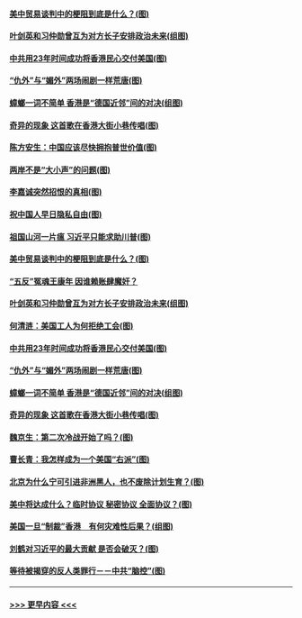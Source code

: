 #### [美中贸易谈判中的梗阻到底是什么？(图)](../pages/p4/907791.md?t=09191244) 
#### [叶剑英和习仲勋曾互为对方长子安排政治未来(组图)](../pages/p4/907786.md?t=09191244) 
#### [中共用23年时间成功将香港民心交付美国(图)](../pages/p4/907698.md?t=09191244) 
#### [“仇外”与“媚外”两场闹剧一样荒唐(图)](../pages/p4/907689.md?t=09191244) 
#### [蟑螂一词不简单 香港是“德国近邻”间的对决(组图)](../pages/p4/907618.md?t=09191244) 
#### [奇异的现象 这首歌在香港大街小巷传唱(图)](../pages/p4/907583.md?t=09191244) 
#### [陈方安生：中国应该尽快拥抱普世价值(图)](../pages/p4/907826.md?t=09191244) 
#### [两岸不是“大小声”的问题(图)](../pages/p4/907825.md?t=09191244) 
#### [李嘉诚突然招恨的真相(图)](../pages/p4/907799.md?t=09191244) 
#### [祝中国人早日隐私自由(图)](../pages/p4/907797.md?t=09191244) 
#### [祖国山河一片瘟 习近平只能求助川普(图)](../pages/p4/907796.md?t=09191244) 
#### [美中贸易谈判中的梗阻到底是什么？(图)](../pages/p4/907791.md?t=09191244) 
#### [“五反”冤魂王康年 因谁赖账肆魔奸？](../pages/p4/907787.md?t=09191244) 
#### [叶剑英和习仲勋曾互为对方长子安排政治未来(组图)](../pages/p4/907786.md?t=09191244) 
#### [何清涟：美国工人为何拒绝工会(图)](../pages/p4/907701.md?t=09191244) 
#### [中共用23年时间成功将香港民心交付美国(图)](../pages/p4/907698.md?t=09191244) 
#### [“仇外”与“媚外”两场闹剧一样荒唐(图)](../pages/p4/907689.md?t=09191244) 
#### [蟑螂一词不简单 香港是“德国近邻”间的对决(组图)](../pages/p4/907618.md?t=09191244) 
#### [奇异的现象 这首歌在香港大街小巷传唱(图)](../pages/p4/907583.md?t=09191244) 
#### [魏京生：第二次冷战开始了吗？(图)](../pages/p4/907581.md?t=09191244) 
#### [曹长青：我怎样成为一个美国“右派”(图)](../pages/p4/907580.md?t=09191244) 
#### [北京为什么宁可引进非洲黑人，也不废除计划生育？(图)](../pages/p4/907577.md?t=09191244) 
#### [美中将达成什么？临时协议 秘密协议 全面协议？(图)](../pages/p4/907576.md?t=09191244) 
#### [美国一旦“制裁”香港　有何灾难性后果？(组图)](../pages/p4/907575.md?t=09191244) 
#### [刘鹤对习近平的最大贡献 是否会破灭？(图)](../pages/p4/907509.md?t=09191244) 
#### [等待被揭穿的反人类罪行－－中共“脑控”(图)](../pages/p4/907167.md?t=09191244) 

----
#### [ >>> 更早内容 <<< ](../indexes/p4-earlier.md)
